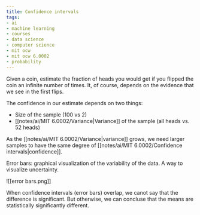 ```yaml
---
title: Confidence intervals
tags:
- ai
- machine learning
- courses
- data science
- computer science
- mit ocw
- mit ocw 6.0002
- probability
---
```


Given a coin, estimate the fraction of heads you would get if you flipped the coin an infinite number of times. It, of course, depends on the evidence that we see in the first flips.

The confidence in our estimate depends on two things: 
- Size of the sample (100 vs 2)
- [[notes/ai/MIT 6.0002/Variance|Variance]] of the sample (all heads vs. 52 heads)

As the [[notes/ai/MIT 6.0002/Variance|variance]] grows, we need larger samples to have the same degree of [[notes/ai/MIT 6.0002/Confidence intervals|confidence]].

Error bars: graphical visualization of the variability of the data. A way to visualize uncertainty.

![[error bars.png]]

When confidence intervals (error bars) overlap, we canot say that the difference is significant. But otherwise, we can concluse that the means are statistically significantly different.
